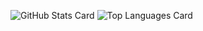 ![GitHub Stats Card](https://github-readme-stats.vercel.app/api?username=danimal141&include_all_commits=true&theme=cobalt)
![Top Languages Card](https://github-readme-stats.vercel.app/api/top-langs/?username=danimal141&include_all_commits&layout=compact&&size_weight=0.5&count_weight=0.5&theme=cobalt)

<!--
**danimal141/danimal141** is a ✨ _special_ ✨ repository because its `README.md` (this file) appears on your GitHub profile.

Here are some ideas to get you started:

- 🔭 I’m currently working on ...
- 🌱 I’m currently learning ...
- 👯 I’m looking to collaborate on ...
- 🤔 I’m looking for help with ...
- 💬 Ask me about ...
- 📫 How to reach me: ...
- 😄 Pronouns: ...
- ⚡ Fun fact: ...
-->
